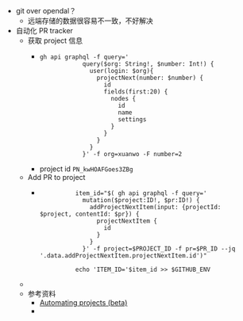 - git over opendal？
	- 远端存储的数据很容易不一致，不好解决
- 自动化 PR tracker
	- 获取 project 信息
		- ```shell
		  gh api graphql -f query='
		              query($org: String!, $number: Int!) {
		                user(login: $org){
		                  projectNext(number: $number) {
		                    id
		                    fields(first:20) {
		                      nodes {
		                        id
		                        name
		                        settings
		                      }
		                    }
		                  }
		                }
		              }' -f org=xuanwo -F number=2
		  ```
		- project id `PN_kwHOAFGoes3ZBg`
	- Add PR to project
		- ```shell
		            item_id="$( gh api graphql -f query='
		              mutation($project:ID!, $pr:ID!) {
		                addProjectNextItem(input: {projectId: $project, contentId: $pr}) {
		                  projectNextItem {
		                    id
		                  }
		                }
		              }' -f project=$PROJECT_ID -f pr=$PR_ID --jq '.data.addProjectNextItem.projectNextItem.id')"
		            
		            echo 'ITEM_ID='$item_id >> $GITHUB_ENV
		  ```
	-
	- 参考资料
		- [Automating projects (beta)](https://docs.github.com/en/issues/trying-out-the-new-projects-experience/automating-projects#example-workflow-authenticating-with-a-personal-access-token)
		-